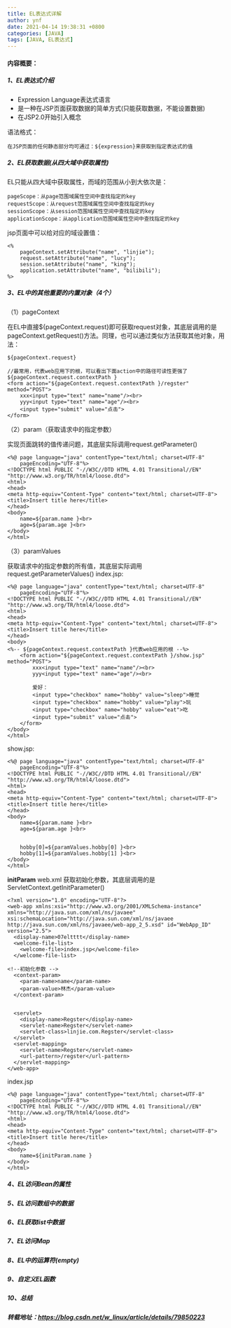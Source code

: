 ```yaml
---
title: EL表达式详解
author: ynf
date: 2021-04-14 19:38:31 +0800
categories: [JAVA]
tags: [JAVA, EL表达式]
---
```

#### 内容概要：
##### 1、EL表达式介绍
- Expression Language表达式语言
- 是一种在JSP页面获取数据的简单方式(只能获取数据，不能设置数据)
- 在JSP2.0开始引入概念

语法格式：
```$xslt
在JSP页面的任何静态部分均可通过：${expression}来获取到指定表达式的值
```
##### 2、EL获取数据(从四大域中获取属性)
EL只能从四大域中获取属性，而域的范围从小到大依次是：
```$xslt
pageScope：从page范围域属性空间中查找指定的key
requestScope：从request范围域属性空间中查找指定的key
sessionScope：从session范围域属性空间中查找指定的key
applicationScope：从application范围域属性空间中查找指定的key
```
jsp页面中可以给对应的域设置值：
```$xslt
<%
    pageContext.setAttribute("name", "linjie");
    request.setAttribute("name", "lucy");
    session.setAttribute("name", "king");
    application.setAttribute("name", "bilibili");
%>
```
##### 3、EL中的其他重要的内置对象（4个）
（1）pageContext

 在EL中直接${pageContext.request}即可获取request对象，其底层调用的是pageContext.getRequest()方法。同理，也可以通过类似方法获取其他对象，用法：
```$xslt
${pageContext.request}

//最常用，代表web应用下的根，可以看出下面action中的路径可读性更强了
${pageContext.request.contextPath }
<form action="${pageContext.request.contextPath }/regster" method="POST">
    xxx<input type="text" name="name"/><br>
    yyy<input type="text" name="age"/><br>
    <input type="submit" value="点击">
</form>

```

（2）param（获取请求中的指定参数）

实现页面跳转的值传递问题，其底层实际调用request.getParameter()
```$xslt
<%@ page language="java" contentType="text/html; charset=UTF-8"
    pageEncoding="UTF-8"%>
<!DOCTYPE html PUBLIC "-//W3C//DTD HTML 4.01 Transitional//EN" "http://www.w3.org/TR/html4/loose.dtd">
<html>
<head>
<meta http-equiv="Content-Type" content="text/html; charset=UTF-8">
<title>Insert title here</title>
</head>
<body>
    name=${param.name }<br>
    age=${param.age }<br>
</body>
</html>
```

（3）paramValues

获取请求中的指定参数的所有值，其底层实际调用request.getParameterValues()
index.jsp:
```$xslt
<%@ page language="java" contentType="text/html; charset=UTF-8"
    pageEncoding="UTF-8"%>
<!DOCTYPE html PUBLIC "-//W3C//DTD HTML 4.01 Transitional//EN" "http://www.w3.org/TR/html4/loose.dtd">
<html>
<head>
<meta http-equiv="Content-Type" content="text/html; charset=UTF-8">
<title>Insert title here</title>
</head>
<body>
<%-- ${pageContext.request.contextPath }代表web应用的根 --%>
    <form action="${pageContext.request.contextPath }/show.jsp" method="POST">
        xxx<input type="text" name="name"/><br>
        yyy<input type="text" name="age"/><br>

        爱好：
        <input type="checkbox" name="hobby" value="sleep">睡觉
        <input type="checkbox" name="hobby" value="play">玩
        <input type="checkbox" name="hobby" value="eat">吃
        <input type="submit" value="点击">
    </form>
</body>
</html>
```
show.jsp:
```$xslt
<%@ page language="java" contentType="text/html; charset=UTF-8"
    pageEncoding="UTF-8"%>
<!DOCTYPE html PUBLIC "-//W3C//DTD HTML 4.01 Transitional//EN" "http://www.w3.org/TR/html4/loose.dtd">
<html>
<head>
<meta http-equiv="Content-Type" content="text/html; charset=UTF-8">
<title>Insert title here</title>
</head>
<body>
    name=${param.name }<br>
    age=${param.age }<br>


    hobby[0]=${paramValues.hobby[0] }<br>
    hobby[1]=${paramValues.hobby[1] }<br>
</body>
</html>
```

**initParam**
web.xml
获取初始化参数，其底层调用的是ServletContext.getInitParameter()
```$xslt
<?xml version="1.0" encoding="UTF-8"?>
<web-app xmlns:xsi="http://www.w3.org/2001/XMLSchema-instance" xmlns="http://java.sun.com/xml/ns/javaee" xsi:schemaLocation="http://java.sun.com/xml/ns/javaee http://java.sun.com/xml/ns/javaee/web-app_2_5.xsd" id="WebApp_ID" version="2.5">
  <display-name>07eltttt</display-name>
  <welcome-file-list>
    <welcome-file>index.jsp</welcome-file>
  </welcome-file-list>

<!--初始化参数 -->
  <context-param>
    <param-name>name</param-name>
    <param-value>林杰</param-value>
  </context-param>


  <servlet>
    <display-name>Regster</display-name>
    <servlet-name>Regster</servlet-name>
    <servlet-class>linjie.com.Regster</servlet-class>
  </servlet>
  <servlet-mapping>
    <servlet-name>Regster</servlet-name>
    <url-pattern>/regster</url-pattern>
  </servlet-mapping>
</web-app>

```
index.jsp
```$xslt
<%@ page language="java" contentType="text/html; charset=UTF-8"
    pageEncoding="UTF-8"%>
<!DOCTYPE html PUBLIC "-//W3C//DTD HTML 4.01 Transitional//EN" "http://www.w3.org/TR/html4/loose.dtd">
<html>
<head>
<meta http-equiv="Content-Type" content="text/html; charset=UTF-8">
<title>Insert title here</title>
</head>
<body>
    name=${initParam.name }
</body>
</html>
```
##### 4、EL访问Bean的属性
##### 5、EL访问数组中的数据
##### 6、EL获取list中数据
##### 7、EL访问Map
##### 8、EL中的运算符(empty)
##### 9、自定义EL函数
##### 10、总结

##### 转载地址：https://blog.csdn.net/w_linux/article/details/79850223
